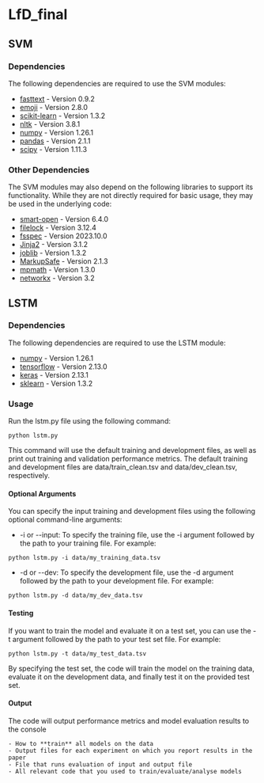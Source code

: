 # LfD_final

## SVM
### Dependencies

The following dependencies are required to use the SVM modules:

- [fasttext](https://fasttext.cc) - Version 0.9.2
- [emoji](https://pypi.org/project/emoji/) - Version 2.8.0
- [scikit-learn](https://scikit-learn.org/stable/) - Version 1.3.2
- [nltk](https://www.nltk.org) - Version 3.8.1
- [numpy](https://numpy.org) - Version 1.26.1
- [pandas](https://pandas.pydata.org) - Version 2.1.1
- [scipy](https://scipy.org) - Version 1.11.3


### Other Dependencies

The SVM modules may also depend on the following libraries to support its functionality. While they are not directly required for basic usage, they may be used in the underlying code:

- [smart-open](https://pypi.org/project/smart-open/) - Version 6.4.0
- [filelock](https://pypi.org/project/filelock/) - Version 3.12.4
- [fsspec](https://pypi.org/project/fsspec/) - Version 2023.10.0
- [Jinja2](https://pypi.org/project/Jinja2/) - Version 3.1.2
- [joblib](https://pypi.org/project/joblib/) - Version 1.3.2
- [MarkupSafe](https://pypi.org/project/MarkupSafe/) - Version 2.1.3
- [mpmath](https://pypi.org/project/mpmath/) - Version 1.3.0
- [networkx](https://pypi.org/project/networkx/) - Version 3.2


## LSTM

### Dependencies

The following dependencies are required to use the LSTM module:

- [numpy](https://numpy.org) - Version 1.26.1
- [tensorflow](https://www.tensorflow.org/install) - Version 2.13.0
- [keras](https://keras.io/getting_started/) - Version 2.13.1
- [sklearn](https://scikit-learn.org/stable/) - Version 1.3.2

### Usage

Run the lstm.py file using the following command:

```
python lstm.py
``` 

This command will use the default training and development files, as well as print out training and validation performance metrics.
The default training and development files are data/train_clean.tsv and data/dev_clean.tsv, respectively.


#### Optional Arguments

You can specify the input training and development files using the following optional command-line arguments:

* -i or --input: To specify the training file, use the -i argument followed by the path to your training file. For example:

```
python lstm.py -i data/my_training_data.tsv
```

* -d or --dev: To specify the development file, use the -d argument followed by the path to your development file. For example:
```
python lstm.py -d data/my_dev_data.tsv
```

#### Testing

If you want to train the model and evaluate it on a test set, you can use the -t argument followed by the path to your test set file. For example:

```
python lstm.py -t data/my_test_data.tsv
```
By specifying the test set, the code will train the model on the training data, evaluate it on the development data, and finally test it on the provided test set.

#### Output

The code will output performance metrics and model evaluation results to the console

    - How to **train** all models on the data
    - Output files for each experiment on which you report results in the paper
    - File that runs evaluation of input and output file
    - All relevant code that you used to train/evaluate/analyse models
